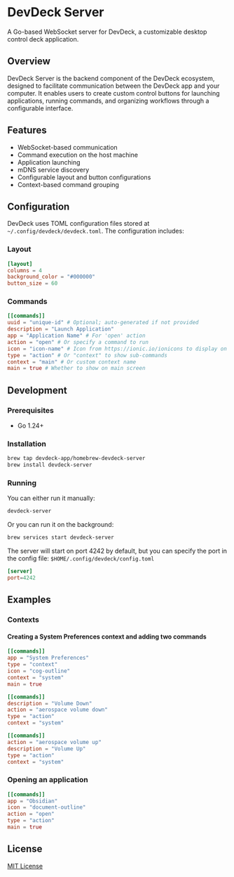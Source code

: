 # DevDeck Server

A Go-based WebSocket server for DevDeck, a customizable desktop control deck application.

## Overview

DevDeck Server is the backend component of the DevDeck ecosystem, designed to facilitate communication between the DevDeck app and your computer. It enables users to create custom control buttons for launching applications, running commands, and organizing workflows through a configurable interface.

## Features

- WebSocket-based communication
- Command execution on the host machine
- Application launching
- mDNS service discovery
- Configurable layout and button configurations
- Context-based command grouping

## Configuration

DevDeck uses TOML configuration files stored at `~/.config/devdeck/devdeck.toml`. The configuration includes:

### Layout

```toml
[layout]
columns = 4
background_color = "#000000"
button_size = 60
```

### Commands

```toml
[[commands]]
uuid = "unique-id" # Optional; auto-generated if not provided
description = "Launch Application"
app = "Application Name" # For 'open' action
action = "open" # Or specify a command to run
icon = "icon-name" # Icon from https://ionic.io/ionicons to display on button
type = "action" # Or "context" to show sub-commands
context = "main" # Or custom context name
main = true # Whether to show on main screen
```

## Development

### Prerequisites

- Go 1.24+

### Installation

```bash
brew tap devdeck-app/homebrew-devdeck-server
brew install devdeck-server
```

### Running

You can either run it manually:

```bash
devdeck-server
```

Or you can run it on the background:

```bash
brew services start devdeck-server
```

The server will start on port 4242 by default, but you can specify the port in the config file: `$HOME/.config/devdeck/config.toml`

```toml
[server]
port=4242
```

## Examples

### Contexts

#### Creating a System Preferences context and adding two commands

```toml
[[commands]]
app = "System Preferences"
type = "context"
icon = "cog-outline"
context = "system"
main = true

[[commands]]
description = "Volume Down"
action = "aerospace volume down"
type = "action"
context = "system"

[[commands]]
action = "aerospace volume up"
description = "Volume Up"
type = "action"
context = "system"
```

### Opening an application

```toml
[[commands]]
app = "Obsidian"
icon = "document-outline"
action = "open"
type = "action"
main = true
```

## License

[MIT License](LICENSE)
